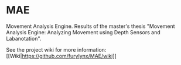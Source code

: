# MAE

Movement Analysis Engine. Results of the master's thesis "Movement Analysis Engine: Analyzing Movement using Depth Sensors and Labanotation".


See the project wiki for more information: [[Wiki|https://github.com/furylynx/MAE/wiki]]
